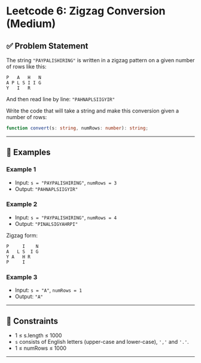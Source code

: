 # Leetcode 6: Zigzag Conversion (Medium)

## ✅ Problem Statement

The string `"PAYPALISHIRING"` is written in a zigzag pattern on a given number of rows like this:

```
P   A   H   N  
A P L S I I G  
Y   I   R
```

And then read line by line: `"PAHNAPLSIIGYIR"`

Write the code that will take a string and make this conversion given a number of rows:

```ts
function convert(s: string, numRows: number): string;
```

---

## 🧪 Examples

### Example 1
- Input: `s = "PAYPALISHIRING"`, `numRows = 3`
- Output: `"PAHNAPLSIIGYIR"`

### Example 2
- Input: `s = "PAYPALISHIRING"`, `numRows = 4`
- Output: `"PINALSIGYAHRPI"`

Zigzag form:
```
P     I    N
A   L S  I G
Y A   H R
P     I
```

### Example 3
- Input: `s = "A"`, `numRows = 1`
- Output: `"A"`

---

## 📌 Constraints

- 1 ≤ s.length ≤ 1000
- `s` consists of English letters (upper-case and lower-case), `','` and `'.'`.
- 1 ≤ numRows ≤ 1000

---
